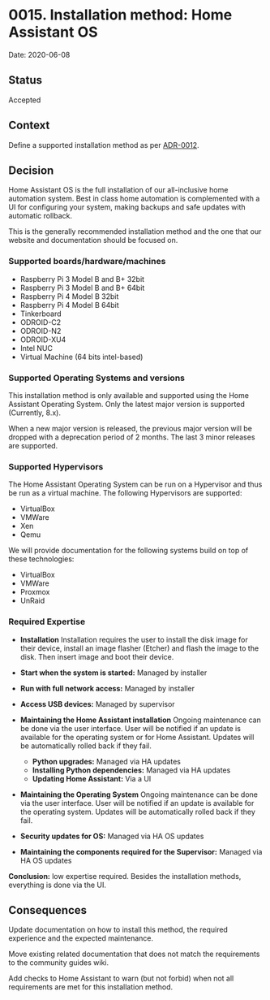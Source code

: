 # 0015. Installation method: Home Assistant OS

Date: 2020-06-08

## Status

Accepted

## Context

Define a supported installation method as per [ADR-0012](https://github.com/home-assistant/architecture/blob/master/adr/0012-define-supported-installation-method.md).

## Decision

Home Assistant OS is the full installation of our all-inclusive home automation system. Best in class home automation is complemented with a UI for configuring your system, making backups and safe updates with automatic rollback.

This is the generally recommended installation method and the one that our website and documentation should be focused on.

### Supported boards/hardware/machines

- Raspberry Pi 3 Model B and B+ 32bit
- Raspberry Pi 3 Model B and B+ 64bit
- Raspberry Pi 4 Model B 32bit
- Raspberry Pi 4 Model B 64bit
- Tinkerboard
- ODROID-C2
- ODROID-N2
- ODROID-XU4
- Intel NUC
- Virtual Machine (64 bits intel-based)

### Supported Operating Systems and versions

This installation method is only available and supported using the Home Assistant Operating System. Only the latest major version is supported (Currently, 8.x).

When a new major version is released, the previous major version will be dropped with a deprecation period of 2 months. The last 3 minor releases are supported.

### Supported Hypervisors

The Home Assistant Operating System can be run on a Hypervisor and thus be run as a virtual machine. The following Hypervisors are supported:

- VirtualBox
- VMWare
- Xen
- Qemu

We will provide documentation for the following systems build on top of these technologies:

- VirtualBox
- VMWare
- Proxmox
- UnRaid

### Required Expertise

- **Installation**
  Installation requires the user to install the disk image for their device, install an image flasher (Etcher) and flash the image to the disk. Then insert image and boot their device.

* **Start when the system is started:** Managed by installer
* **Run with full network access:** Managed by installer
* **Access USB devices:** Managed by supervisor

* **Maintaining the Home Assistant installation**
  Ongoing maintenance can be done via the user interface. User will be notified if an update is available for the operating system or for Home Assistant. Updates will be automatically rolled back if they fail.

  - **Python upgrades:** Managed via HA updates
  - **Installing Python dependencies:** Managed via HA updates
  - **Updating Home Assistant:** Via a UI

- **Maintaining the Operating System**
  Ongoing maintenance can be done via the user interface. User will be notified if an update is available for the operating system. Updates will be automatically rolled back if they fail.

* **Security updates for OS:** Managed via HA OS updates

* **Maintaining the components required for the Supervisor:** Managed via HA OS updates

**Conclusion:** low expertise required. Besides the installation methods, everything is done via the UI.

## Consequences

Update documentation on how to install this method, the required experience and the expected maintenance.

Move existing related documentation that does not match the requirements to the community guides wiki.

Add checks to Home Assistant to warn (but not forbid) when not all requirements are met for this installation method.
